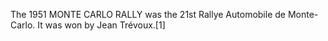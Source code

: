The 1951 MONTE CARLO RALLY was the 21st Rallye Automobile de Monte-Carlo. It was won by Jean Trévoux.[1]

